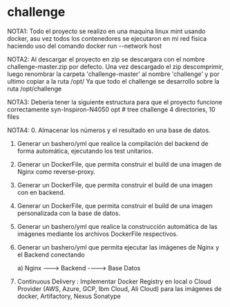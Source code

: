 # challenge

NOTA1:
Todo el proyecto se realizo en una maquina linux mint usando docker, asu vez todos los contenedores  se ejecutaron en mi red fisica haciendo uso del comando docker run --network host



NOTA2: 
Al descargar el proyecto en zip se descargara con el nombre challenge-master.zip por defecto. Una vez descargado el zip descomprimir, luego renombrar la carpeta 'challenge-master' al nombre 'challenge' y por ultimo copiar a la ruta /opt/     Ya que todo el challenge se desarrollo sobre la ruta /opt/challenge


NOTA3:
Deberia tener la siguiente estructura para que el proyecto funcione correctamente
syn-Inspiron-N4050 opt # tree challenge
4 directories, 10 files


NOTA4:
0. Almacenar los números y el resultado en una base de datos.

1. Generar un bashero/yml que realice la compilación del backend de forma automática, ejecutando los test unitarios.

2. Generar un DockerFile, que permita construir el build de una imagen de Nginx como reverse-proxy.

3. Generar un DockerFile, que permita construir el build de una imagen con en backend.

4. Generar un DockerFile, que permita construir el build de una imagen personalizada con la base de datos.

5. Generar un bashero/yml que realice la construcción automática de las imágenes mediante los archivos DockerFile respectivos.

6. Generar un bashero/yml que permita ejecutar las imágenes de Nginx y el Backend conectando

    a) Nginx ---> Backend ----> Base Datos

8. Continuous Delivery     : Implementar Docker Registry en local o Cloud Provider (AWS, Azure, GCP, Ibm Cloud, Ali Cloud) para las imágenes de docker, Artifactory, Nexus Sonatype



